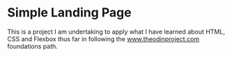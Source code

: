 # Simple Landing Page

This is a project I am undertaking to apply what I have learned about HTML, CSS and Flexbox thus far in following the www.theodinproject.com foundations path.